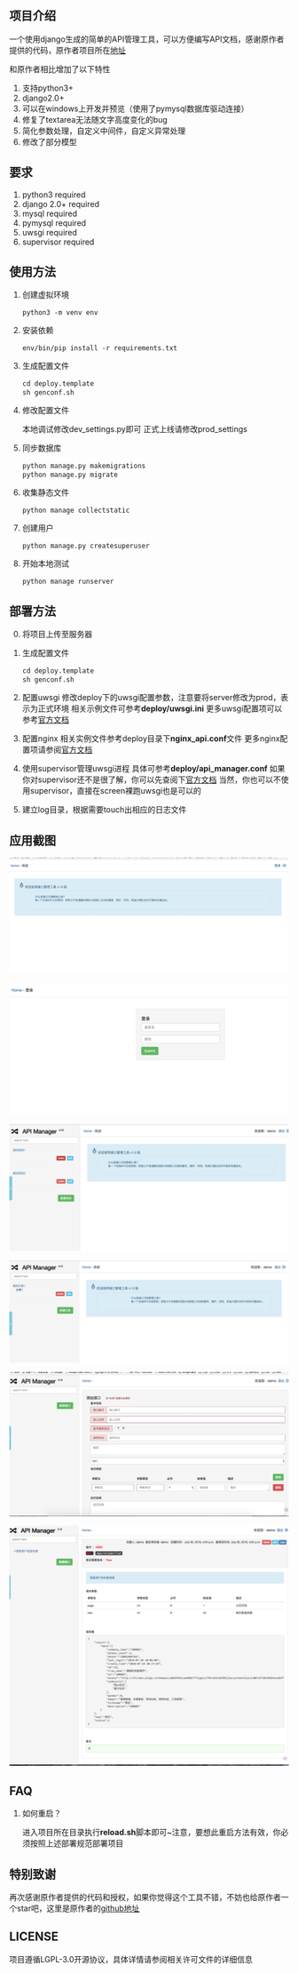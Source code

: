 ## 项目介绍

一个使用django生成的简单的API管理工具，可以方便编写API文档，感谢原作者提供的代码，原作者项目所在[地址](https://github.com/tangguoying2018/api_manager)

和原作者相比增加了以下特性
1. 支持python3+
2. django2.0+
3. 可以在windows上开发并预览（使用了pymysql数据库驱动连接）
4. 修复了textarea无法随文字高度变化的bug
5. 简化参数处理，自定义中间件，自定义异常处理
6. 修改了部分模型


## 要求
1. python3 required
2. django 2.0+ required
3. mysql required
4. pymysql required
5. uwsgi required
6. supervisor required

## 使用方法
1. 创建虚拟环境
    ```
    python3 -m venv env
    ```

2. 安装依赖
    ```
    env/bin/pip install -r requirements.txt
    ```

3. 生成配置文件
   ```
   cd deploy.template
   sh genconf.sh
   ```

4. 修改配置文件

    本地调试修改dev_settings.py即可
    正式上线请修改prod_settings

5. 同步数据库
    ```
    python manage.py makemigrations
    python manage.py migrate
    ```
6. 收集静态文件
    ```
    python manage collectstatic
    ```
7. 创建用户
    ```
    python manage.py createsuperuser
    ```

8. 开始本地测试
    ```
    python manage runserver
    ```

## 部署方法
0. 将项目上传至服务器

1. 生成配置文件
   ```
   cd deploy.template
   sh genconf.sh
   ```
2. 配置uwsgi
    修改deploy下的uwsgi配置参数，注意要将server修改为prod，表示为正式环境
    相关示例文件可参考**deploy/uwsgi.ini**
    更多uwsgi配置项可以参考[官方文档](http://uwsgi-docs.readthedocs.io/en/latest/)

3. 配置nginx
    相关实例文件参考deploy目录下**nginx_api.conf**文件
    更多nginx配置项请参阅[官方文档](http://nginx.org/en/docs/)

4. 使用supervisor管理uwsgi进程
    具体可参考**deploy/api_manager.conf**
    如果你对supervisor还不是很了解，你可以先查阅下[官方文档](http://www.supervisord.org/)
    当然，你也可以不使用supervisor，直接在screen裸跑uwsgi也是可以的

5. 建立log目录，根据需要touch出相应的日志文件


## 应用截图

![首页](screenshots/1.jpg)

![登录](screenshots/2.jpg)

![新建项目](screenshots/3.jpg)

![新建分类](screenshots/4.jpg)

![新建接口](screenshots/5.jpg)

![接口预览](screenshots/6.jpg)


## FAQ
1. 如何重启？
    
    进入项目所在目录执行**reload.sh**脚本即可~注意，要想此重启方法有效，你必须按照上述部署规范部署项目


## 特别致谢

   再次感谢原作者提供的代码和授权，如果你觉得这个工具不错，不妨也给原作者一个star吧，这里是原作者的[github地址](https://github.com/tangguoying2018)


## LICENSE

   项目遵循LGPL-3.0开源协议，具体详情请参阅相关许可文件的详细信息


